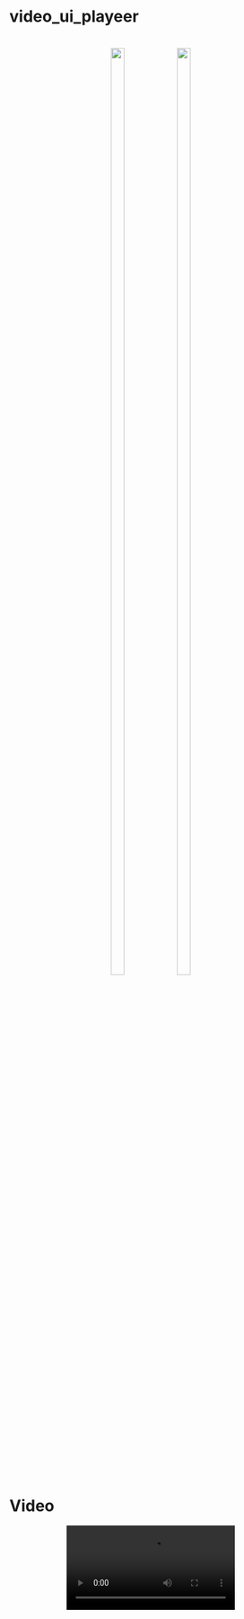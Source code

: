 # video_ui_playeer

<h1 align = "center">
  <img src="https://github.com/user-attachments/assets/4ceadc3d-e0ad-4e5e-b575-c3bb56202eb8" height=65%  width=22%>
  <img src="https://github.com/user-attachments/assets/3ea8af6f-c8e2-40e2-ae38-bc7ffc672a85" height=65%  width=22%>
</h1>


# Video
<div align = "center">
<video src="https://github.com/user-attachments/assets/816b49c8-7fcc-4bda-9f1a-9715dcd379c9">
</div>
